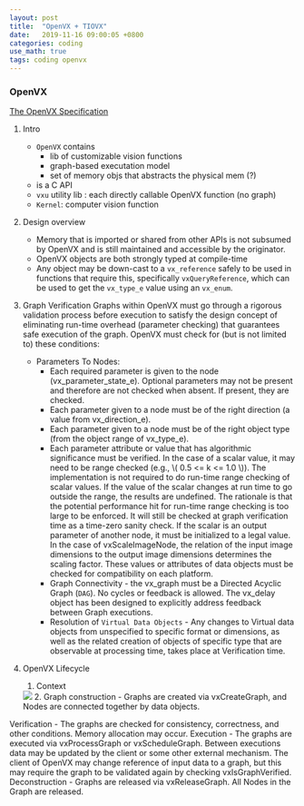 ```yaml
---
layout: post
title:  "OpenVX + TIOVX"
date:   2019-11-16 09:00:05 +0800
categories: coding
use_math: true
tags: coding openvx
---
```


### OpenVX

<a href="https://www.khronos.org/registry/OpenVX/specs/1.0/html/index.html#sec_naming_conventions" target="_blanl">The OpenVX Specification</a>

1. Intro
   * `OpenVX` contains
     - lib of customizable vision functions
     - graph-based executation model
     - set of memory objs that abstracts the physical mem (?)
   * is a C API
   * `vxu` utility lib : each directly callable OpenVX function (no graph)
   * `Kernel`: computer vision function
  
2. Design overview
   - Memory that is imported or shared from other APIs is not subsumed by OpenVX and is still maintained and accessible by the originator.
   - OpenVX objects are both strongly typed at compile-time
   - Any object may be down-cast to a `vx_reference` safely to be used in functions that require this, specifically `vxQueryReference`, which can be used to get the `vx_type_e` value using an `vx_enum`.

3. Graph Verification
   Graphs within OpenVX must go through a rigorous validation process before execution to satisfy the design concept of eliminating run-time overhead (parameter checking) that guarantees safe execution of the graph. OpenVX must check for (but is not limited to) these conditions:

   * Parameters To Nodes:
      * Each required parameter is given to the node (vx_parameter_state_e). Optional parameters may not be present and therefore are not checked when absent. If present, they are checked.
      * Each parameter given to a node must be of the right direction (a value from vx_direction_e).
      * Each parameter given to a node must be of the right object type (from the object range of vx_type_e).
      * Each parameter attribute or value that has algorithmic significance must be verified. In the case of a scalar value, it may need to be range checked (e.g., \\( 0.5 <= k <= 1.0 \\)). The implementation is not required to do run-time range checking of scalar values. If the value of the scalar changes at run time to go outside the range, the results are undefined. The rationale is that the potential performance hit for run-time range checking is too large to be enforced. It will still be checked at graph verification time as a time-zero sanity check. If the scalar is an output parameter of another node, it must be initialized to a legal value. In the case of vxScaleImageNode, the relation of the input image dimensions to the output image dimensions determines the scaling factor. These values or attributes of data objects must be checked for compatibility on each platform.
      * Graph Connectivity - the vx_graph must be a Directed Acyclic Graph (`DAG`). No cycles or feedback is allowed. The vx_delay object has been designed to explicitly address feedback between Graph executions.
      * Resolution of `Virtual Data Objects` - Any changes to Virtual data objects from unspecified to specific format or dimensions, as well as the related creation of objects of specific type that are observable at processing time, takes place at Verification time.

3. OpenVX Lifecycle
   1. Context 
   <img src="https://www.khronos.org/registry/OpenVX/specs/1.0/html/msc_system.png">
   2. Graph
      construction - Graphs are created via vxCreateGraph, and Nodes are connected together by data objects.
Verification - The graphs are checked for consistency, correctness, and other conditions. Memory allocation may occur.
Execution - The graphs are executed via vxProcessGraph or vxScheduleGraph. Between executions data may be updated by the client or some other external mechanism. The client of OpenVX may change reference of input data to a graph, but this may require the graph to be validated again by checking vxIsGraphVerified.
Deconstruction - Graphs are released via vxReleaseGraph. All Nodes in the Graph are released.
